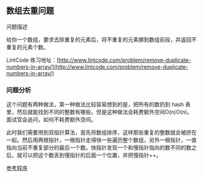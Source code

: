 ## 数组去重问题

问题描述

给你一个数组，要求去除重复的元素后，将不重复的元素挪到数组前段，并返回不重复的元素个数。

LintCode 练习地址：[http://www.lintcode.com/problem/remove-duplicate-numbers-in-array/](http://www.lintcode.com/problem/remove-duplicate-numbers-in-array/)

### 问题分析

这个问题有两种做法，第一种做法比较容易想到的是，把所有的数扔到 hash 表里，然后就能找到不同的整数有哪些。但是这种做法会耗费额外空间O\(n\)O\(n\)。面试官会追问，如何不耗费额外空间。

此时我们需要用到双指针算法，首先将数组排序，这样那些重复的整数就会被挤在一起。然后用两根指针，一根指针走得快一些遍历整个数组，另外一根指针，一直指向当前不重复部分的最后一个数。快指针发现一个和慢指针指向的数不同的数之后，就可以把这个数丢到慢指针的后面一个位置，并把慢指针++。

[参考程序](http://www.jiuzhang.com/solution/remove-duplicate-numbers-in-array/)

  




